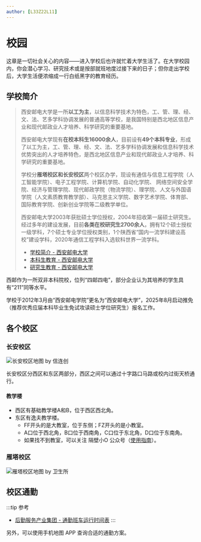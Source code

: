 ```yaml
---
author: [L33Z22L11]
---
```


# 校园

这章是一切社会关心的内容——进入学校后也许就忙着大学生活了。在大学校园内，你会潜心学习、研究技术或是按部就班地度过接下来的日子；但你走出学校后，大学生活便浓缩成一行白纸黑字的教育经历。

<!-- 总要能上课找到教室，也要能随时找到厕所吧。 -->

## 学校简介

> 西安邮电大学是一所**以工为主**，以信息科学技术为特色，工、管、理、经、文、法、艺多学科协调发展的普通高等学校，是我国特别是西北地区信息产业和现代邮政业人才培养、科学研究的重要基地。
>
> 西安邮电大学现有**在校本科生16000余人**，目前设有**49个本科专业**，形成了以工为主，工、管、理、经、文、法、艺多学科协调发展和信息科学技术优势突出的人才培养特色，是西北地区信息产业和现代邮政业人才培养、科学研究的重要基地。
>
> 学校分**雁塔校区和长安校区**两个校区办学，现设有通信与信息工程学院（人工智能学院）、电子工程学院、计算机学院、自动化学院、 网络空间安全学院、经济与管理学院、现代邮政学院（物流学院）、理学院、人文与外国语学院（人文素质教育教学部）、马克思主义学院、数字艺术学院、体育部、国际教育学院、创新创业学院等二级教学单位。
>
> 西安邮电大学2003年获批硕士学位授权，2004年招收第一届硕士研究生。经过多年的建设发展，目前**各类在校研究生2700余人**，拥有12个硕士授权一级学科，7个硕士专业学位授权类别，1个陕西省“国内一流学科建设高校”建设学科，2020年通信工程学科入选软科世界一流学科。
>
> - [学校简介 - 西安邮电大学](https://www.xiyou.edu.cn/xxgk/about1.htm)
> - [本科生教育 - 西安邮电大学](https://www.xiyou.edu.cn/rcpy/bksjy1.htm)
> - [研究生教育 - 西安邮电大学](https://www.xiyou.edu.cn/rcpy/yjsjy1.htm)

西邮作为一所双非本科院校，位列“四邮四电”，部分企业认为其培养的学生具有“211”同等水平。

学校于2012年3月由“西安邮电学院”更名为“西安邮电大学”，2025年8月启动推免（推荐优秀应届本科毕业生免试攻读硕士学位研究生）报名工作。

## 各个校区

### 长安校区

![长安校区地图 by 信连创](https://pic1.zhimg.com/v2-8d1fdb3bdafe4c5719a56239ea9cd3ab_r.jpg)

长安校区分西区和东区两部分，西区之间可以通过十字路口马路或校内过街天桥通行。

#### 教学楼

- 西区有基础教学楼A和B，位于西区西北角。
- 东区有逸夫教学楼。
  - FF开头的是大教室，位于东侧；FZ开头的是小教室。
  - A口位于西北角，B口位于西南角，C口位于东北角，D口位于东南角。
  - 如果找不到教室，可以关注 <Tip copy>隔壁小O</Tip> 公众号（[使用指南](https://mp.weixin.qq.com/s/CZR_d2SmltiZyl-oCz3zhA)）。

### 雁塔校区

![雁塔校区地图 by 卫生所](https://weishengsuo.xupt.edu.cn/_mediafile/wss/2015/08/03/238rx6fyve.jpg)

## 校区通勤

:::tip 参考
- [后勤服务产业集团 - 通勤班车运行时间表](https://hqjt.xupt.edu.cn/info/1031/3358.htm)
:::

另外，可以使用手机地图 APP 查询合适的通勤方案。
